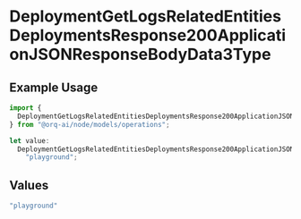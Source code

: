 # DeploymentGetLogsRelatedEntitiesDeploymentsResponse200ApplicationJSONResponseBodyData3Type

## Example Usage

```typescript
import {
  DeploymentGetLogsRelatedEntitiesDeploymentsResponse200ApplicationJSONResponseBodyData3Type,
} from "@orq-ai/node/models/operations";

let value:
  DeploymentGetLogsRelatedEntitiesDeploymentsResponse200ApplicationJSONResponseBodyData3Type =
    "playground";
```

## Values

```typescript
"playground"
```